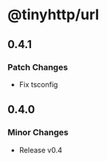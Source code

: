 # @tinyhttp/url

## 0.4.1

### Patch Changes

- Fix tsconfig

## 0.4.0

### Minor Changes

- Release v0.4
